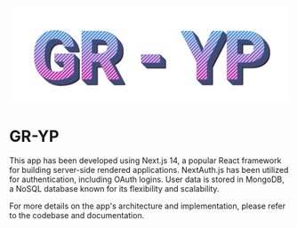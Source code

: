 ![Alt Text](/public/GRYP.png)

# GR-YP

This app has been developed using Next.js 14, a popular React framework for building server-side rendered applications. NextAuth.js has been utilized for authentication, including OAuth logins. User data is stored in MongoDB, a NoSQL database known for its flexibility and scalability.

For more details on the app's architecture and implementation, please refer to the codebase and documentation.

